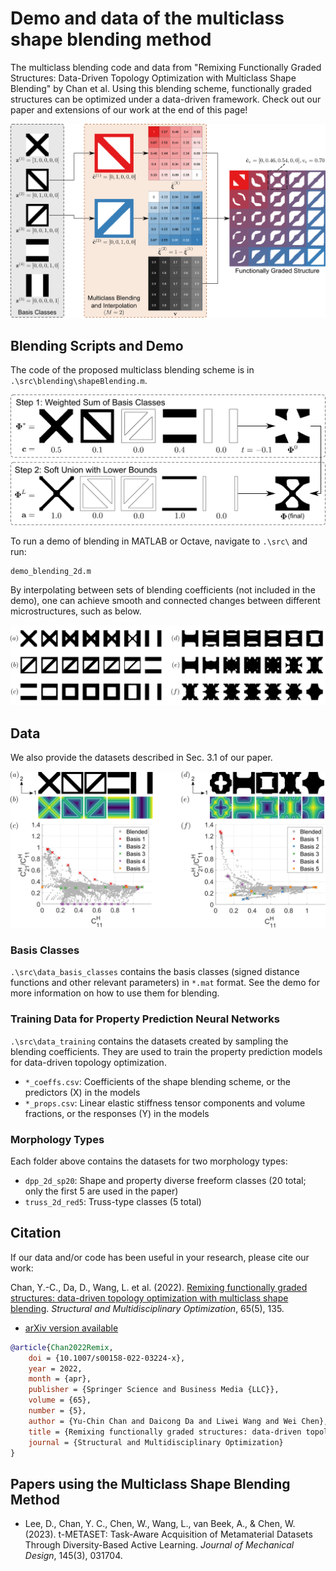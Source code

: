 # Demo and data of the multiclass shape blending method

The multiclass blending code and data from "Remixing Functionally Graded Structures: Data-Driven Topology Optimization with Multiclass Shape Blending" by Chan et al. Using this blending scheme, functionally graded structures can be optimized under a data-driven framework. Check out our paper and extensions of our work at the end of this page!

![RemixFramework](./img/Figxx_blending_demo_v2.png?raw=true)

## Blending Scripts and Demo

The code of the proposed multiclass blending scheme is in `.\src\blending\shapeBlending.m`.

![BlendingScheme](./img/Figxx_blending_uc_demo.png?raw=true)

To run a demo of blending in MATLAB or Octave, navigate to `.\src\` and run:
```
demo_blending_2d.m
```

By interpolating between sets of blending coefficients (not included in the demo), one can achieve smooth and connected changes between different microstructures, such as below.

![BlendingScheme](./img/Figxx_blending_demo_selected.png?raw=true)

## Data

We also provide the datasets described in Sec. 3.1 of our paper.

![TrainingData](./img/Figxx_blend_property_space.png?raw=true)

### Basis Classes

`.\src\data_basis_classes` contains the basis classes (signed distance functions and other relevant parameters) in `*.mat` format. See the demo for more information on how to use them for blending.

### Training Data for Property Prediction Neural Networks

`.\src\data_training` contains the datasets created by sampling the blending coefficients. They are used to train the property prediction models for data-driven topology optimization.

- `*_coeffs.csv`: Coefficients of the shape blending scheme, or the predictors (X) in the models
- `*_props.csv`: Linear elastic stiffness tensor components and volume fractions, or the responses (Y) in the models

### Morphology Types

Each folder above contains the datasets for two morphology types:

- `dpp_2d_sp20`: Shape and property diverse freeform classes (20 total; only the first 5 are used in the paper)
- `truss_2d_red5`: Truss-type classes (5 total)

## Citation

If our data and/or code has been useful in your research, please cite our work:

Chan, Y.-C., Da, D., Wang, L. et al. (2022). [Remixing functionally graded structures: data-driven topology optimization with multiclass shape blending](https://doi.org/10.1007/s00158-022-03224-x). _Structural and Multidisciplinary Optimization_, 65(5), 135.

- [arXiv version available](https://arxiv.org/abs/2112.00648)

```BibTeX
@article{Chan2022Remix,
	doi = {10.1007/s00158-022-03224-x},
	year = 2022,
	month = {apr},
	publisher = {Springer Science and Business Media {LLC}},
	volume = {65},
	number = {5},
	author = {Yu-Chin Chan and Daicong Da and Liwei Wang and Wei Chen},
	title = {Remixing functionally graded structures: data-driven topology optimization with multiclass shape blending},
	journal = {Structural and Multidisciplinary Optimization}
}
```

## Papers using the Multiclass Shape Blending Method
- Lee, D., Chan, Y. C., Chen, W., Wang, L., van Beek, A., & Chen, W. (2023). t-METASET: Task-Aware Acquisition of Metamaterial Datasets Through Diversity-Based Active Learning. _Journal of Mechanical Design_, 145(3), 031704.